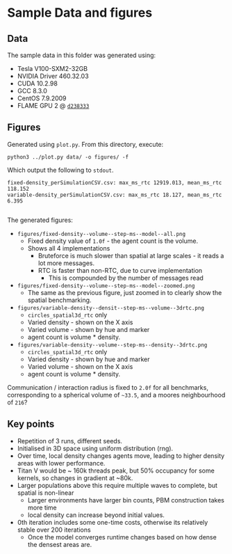 # Sample Data and figures

## Data
The sample data in this folder was generated using:

+ Tesla V100-SXM2-32GB
+ NVIDIA Driver 460.32.03
+ CUDA 10.2.98
+ GCC 8.3.0
+ CentOS 7.9.2009
+ FLAME GPU 2 @ [`d238333`](https://github.com/FLAMEGPU/FLAMEGPU2_dev/tree/d238333)


## Figures 

Generated using `plot.py`. From this directory, execute:

```
python3 ../plot.py data/ -o figures/ -f 
```

Which output the following to `stdout`.
```
fixed-density_perSimulationCSV.csv: max_ms_rtc 12919.013, mean_ms_rtc 118.152
variable-density_perSimulationCSV.csv: max_ms_rtc 18.127, mean_ms_rtc 6.395


```

The generated figures:

+ `figures/fixed-density--volume--step-ms--model--all.png`
    + Fixed density value of `1.0f` - the agent count is the volume.
    + Shows all 4 implementations
        + Bruteforce is much slower than spatial at large scales - it reads a lot more messages.
        + RTC is faster than non-RTC, due to curve implementation
            + This is compounded by the number of messages read
+ `figures/fixed-density--volume--step-ms--model--zoomed.png`
    + The same as the previous figure, just zoomed in to clearly show the spatial benchmarking.
+ `figures/variable-density--densit--step-ms--volume--3drtc.png`
    + `circles_spatial3d_rtc` only 
    + Varied density - shown on the X axis
    + Varied volume - shown by hue and marker
    + agent count is volume * density.
+ `figures/variable-density--volume--step-ms--density--3drtc.png`
    + `circles_spatial3d_rtc` only 
    + Varied density - shown by hue and marker
    + Varied volume - shown on the X axis
    + agent count is volume * density.


Communication / interaction radius is fixed to `2.0f` for all benchmarks, corresponding to a spherical volume of `~33.5`, and a moores neighbourhood of `216`?


## Key points 

+ Repetition of 3 runs, different seeds.
+ Initialised in 3D space using uniform distribution (rng).
+ Over time, local density changes agents move, leading to higher density areas with lower performance. 
+ Titan V would be ~ 160k threads peak, but 50% occupancy for some kernels, so changes in gradient at ~80k.
+ Larger populations above this require multiple waves to complete, but spatial is non-linear
    + Larger environments have larger bin counts, PBM construction takes more time
    + local density can increase beyond initial values.
+ 0th iteration includes some one-time costs, otherwise its relatively stable over 200 iterations
    + Once the model converges runtime changes based on how dense the densest areas are.